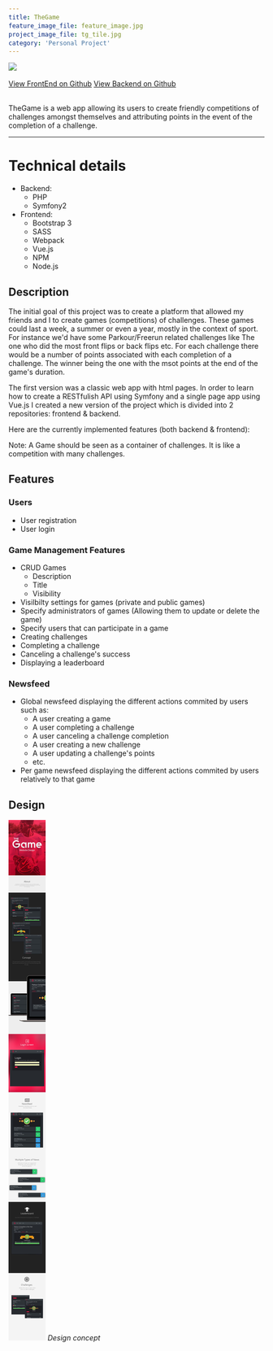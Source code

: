 ```yaml
---
title: TheGame
feature_image_file: feature_image.jpg
project_image_file: tg_tile.jpg
category: 'Personal Project'
---
```


<!-- ![](https://user-images.githubusercontent.com/5913483/29291036-409ac418-8110-11e7-9576-216d2d838aa8.png) -->
![](https://github.com/jwillp/thegame-frontend/raw/dev/src/assets/images/logo.png?raw=true)

<div class="text-center">
    <a href="https://github.com/jwillp/thegame-frontend" class="btn btn-ghost" target="_blank"><i class="fa fa-github" aria-hidden="true"></i> View FrontEnd on Github</a>
    <a href="https://github.com/jwillp/thegame-backend" class="btn btn-ghost" target="_blank"><i class="fa fa-github" aria-hidden="true"></i> View Backend on Github</a>
</div>

<br>

TheGame is a web app allowing its users to create friendly competitions of challenges amongst themselves and attributing points in the event of the completion of a challenge.

---

# Technical details
- Backend:
    - PHP
    - Symfony2
- Frontend:
    - Bootstrap 3
    - SASS
    - Webpack
    - Vue.js
    - NPM
    - Node.js

## Description
The initial goal of this project was to create a platform that allowed my friends and I to create games (competitions) of challenges. These games could last a week, a summer or even a year, mostly in the context of sport. For instance we'd have some Parkour/Freerun related challenges like The one who did the most front flips or back flips etc. For each challenge there would be a number of points associated with each completion of a challenge. The winner being the one with the msot points at the end of the game's duration.

The first version was a classic web app with html pages. In order to learn how to create a RESTfulish API using Symfony and a single page app using Vue.js I created a new version of the project which is divided into 2 repositories: frontend & backend.

Here are the currently implemented features (both backend & frontend):

Note: A Game should be seen as a container of challenges. It is like a competition with many challenges.


## Features
### Users
- User registration
- User login

### Game Management Features
- CRUD Games
    - Description
    - Title
    - Visibility
- Visilbilty settings for games (private and public games)
- Specify administrators of games (Allowing them to update or delete the game)
- Specify users that can participate in a game
- Creating challenges
- Completing a challenge
- Canceling a challenge's success
- Displaying a leaderboard

### Newsfeed
- Global newsfeed displaying the different actions commited by users such as:
  - A user creating a game
  - A user completing a challenge
  - A user canceling a challenge completion
  - A user creating a new challenge
  - A user updating a challenge's points
  - etc.
- Per game newsfeed displaying the different actions commited by users relatively to that game



## Design

![](design.jpg)
*Design concept*
